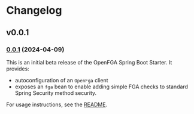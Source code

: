 # Changelog

## v0.0.1

### [0.0.1](https://github.com/openfga/spring-boot-starter/releases/tag/v0.0.1) (2024-04-09)

This is an initial beta release of the OpenFGA Spring Boot Starter. It provides:

- autoconfiguration of an `OpenFga` client
- exposes an `fga` bean to enable adding simple FGA checks to standard Spring Security method security.

For usage instructions, see the [README](./README.md).
